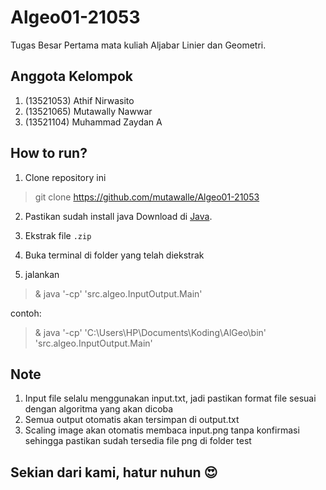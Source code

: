 # Algeo01-21053

Tugas Besar Pertama mata kuliah Aljabar Linier dan Geometri.

## Anggota Kelompok
1. (13521053) Athif Nirwasito
2. (13521065) Mutawally Nawwar
3. (13521104) Muhammad Zaydan A

## How to run?
1. Clone repository ini
 > git clone https://github.com/mutawalle/Algeo01-21053

2. Pastikan sudah install java
  Download di [Java](https://www.java.com/en/download/).
  
3. Ekstrak file `.zip`

4. Buka terminal di folder yang telah diekstrak
  
5. jalankan
  > & java '-cp' <path folder bin> 'src.algeo.InputOutput.Main'
  
  contoh:
  
  > & java '-cp' 'C:\Users\HP\Documents\Koding\AlGeo\bin' 'src.algeo.InputOutput.Main'
  
## Note
1. Input file selalu menggunakan input.txt, jadi pastikan format file sesuai dengan algoritma yang akan dicoba
2. Semua output otomatis akan tersimpan di output.txt
3. Scaling image akan otomatis membaca input.png tanpa konfirmasi sehingga pastikan sudah tersedia file png di folder test

## Sekian dari kami, hatur nuhun :heart_eyes:
